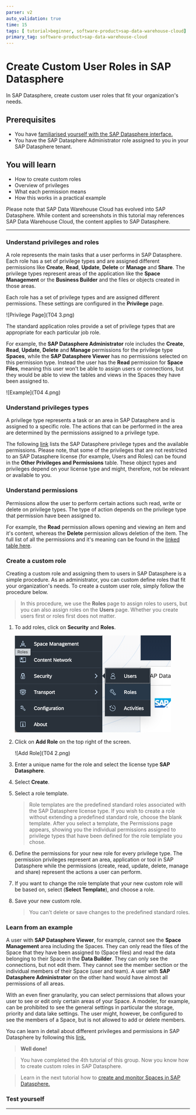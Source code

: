 ```yaml
---
parser: v2
auto_validation: true
time: 15
tags: [ tutorial>beginner, software-product>sap-data-warehouse-cloud]
primary_tag: software-product>sap-data-warehouse-cloud
---
```


# Create Custom User Roles in SAP Datasphere
<!-- description --> In SAP Datasphere, create custom user roles that fit your organization's needs.

## Prerequisites
 - You have [familiarised yourself with the SAP Datasphere interface.](data-warehouse-cloud-2-interface)
 - You have the SAP Datasphere Administrator role assigned to you in your SAP Datasphere tenant.

## You will learn
  - How to create custom roles
  - Overview of privileges
  - What each permission means
  - How this works in a practical example

Please note that SAP Data Warehouse Cloud has evolved into SAP Datasphere. While content and screenshots in this tutorial may references SAP Data Warehouse Cloud, the content applies to SAP Datasphere.

---
### Understand privileges and roles


A role represents the main tasks that a user performs in SAP Datasphere. Each role has a set of privilege types and are assigned different permissions like **Create**, **Read**, **Update**, **Delete** or **Manage** and **Share**. The privilege types represent areas of the application like the **Space Management** or the **Business Builder** and the files or objects created in those areas.

Each role has a set of privilege types and are assigned different permissions. These settings are configured in the **Privilege** page.

<!-- border -->![Privilege Page](T04 3.png)

The standard application roles provide a set of privilege types that are appropriate for each particular job role.

For example, the **SAP Datasphere Administrator** role includes the **Create**, **Read**, **Update**, **Delete** and **Manage** permissions for the privilege type **Spaces**, while the **SAP Datasphere Viewer** has no permissions selected on this permission type. Instead the user has the **Read** permission for **Space Files**, meaning this user won't be able to assign users or connections, but they would be able to view the tables and views in the Spaces they have been assigned to.

<!-- border -->![Example](T04 4.png)



### Understand privileges types


A privilege type represents a task or an area in SAP Datasphere and is assigned to a specific role. The actions that can be performed in the area are determined by the permissions assigned to a privilege type.

The following [link](https://help.sap.com/viewer/9f804b8efa8043539289f42f372c4862/cloud/en-US/862b88eed50244049d41361ba3290456.html?q=Data%20Warehouse%20Cloud%20Privileges%20and%20Permissions) lists the SAP Datasphere privilege types and the available permissions. Please note, that some of the privileges that are not restricted to an SAP Datasphere license (for example, Users and Roles) can be found in the **Other Privileges and Permissions** table. These object types and privileges depend on your license type and might, therefore, not be relevant or available to you.



### Understand permissions


Permissions allow the user to perform certain actions such read, write or delete on privilege types. The type of action depends on the privilege type that permission have been assigned to.

For example, the **Read** permission allows opening and viewing an item and it's content, whereas the **Delete** permission allows deletion of the item. The full list of all the permissions and it's meaning can be found in the [linked table here](https://help.sap.com/viewer/9f804b8efa8043539289f42f372c4862/cloud/en-US/862b88eed50244049d41361ba3290456.html?q=Data%20Warehouse%20Cloud%20Privileges%20and%20Permissions#loio1c4bf1ee5cdf4333807b22568ce0d874).


### Create a custom role


Creating a custom role and assigning them to users in SAP Datasphere is a simple procedure. As an administrator, you can custom define roles that fit your organization's needs. To create a custom user role, simply follow the procedure below.

> In this procedure, we use the **Roles** page to assign roles to users, but you can also assign roles on the **Users** page. Whether you create users first or roles first does not matter.

1. To add roles, click on **Security** and **Roles**.

    ![Roles](T04%201.png)

2. Click on **Add Role** on the top right of the screen.

    ![Add Role](T04 2.png)

3. Enter a unique name for the role and select the license type **SAP Datasphere**.

4. Select **Create**.

5. Select a role template.

    > Role templates are the predefined standard roles associated with the SAP Datasphere license type. If you wish to create a role without extending a predefined standard role, choose the blank template. After you select a template, the Permissions page appears, showing you the individual permissions assigned to privilege types that have been defined for the role template you chose.

6. Define the permissions for your new role for every privilege type. The permission privileges represent an area, application or tool in SAP Datasphere while the permissions (create, read, update, delete, manage and share) represent the actions a user can perform.

7. If you want to change the role template that your new custom role will be based on, select (**Select Template**), and choose a role.  

8. Save your new custom role.

    > You can't delete or save changes to the predefined standard roles.



### Learn from an example


A user with **SAP Datasphere Viewer**, for example, cannot see the **Space Management** area including the Spaces. They can only read the files of the Space that they have been assigned to (Space files) and read the data belonging to their Space in the **Data Builder**. They can only see the connections, but not edit them. They cannot see the member section or the individual members of their Space (user and team). A user with **SAP Datasphere Administrator** on the other hand would have almost all permissions of all areas.

With an even finer granularity, you can select permissions that allows your user to see or edit only certain areas of your Space. A modeler, for example, can be prohibited to see the general settings in particular the storage, priority and data lake settings. The user might, however, be configured to see the members of a Space, but is not allowed to add or delete members.


You can learn in detail about different privileges and permissions in SAP Datasphere by following this [link.](https://help.sap.com/viewer/9f804b8efa8043539289f42f372c4862/cloud/en-US/862b88eed50244049d41361ba3290456.html?q=Data%20Warehouse%20Cloud%20Privileges%20and%20Permissions#loio1c4bf1ee5cdf4333807b22568ce0d874)

>**Well done!**

> You have completed the 4th tutorial of this group. Now you know how to create custom roles in SAP Datasphere.

> Learn in the next tutorial how to [create and monitor Spaces in SAP Datasphere.](data-warehouse-cloud-4-spaces)


### Test yourself





---
